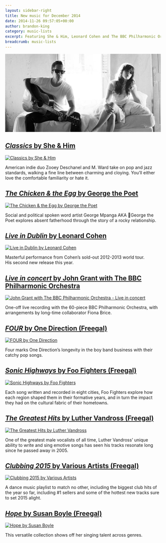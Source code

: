 ```yaml
---
layout: sidebar-right
title: New music for December 2014
date: 2014-11-26 09:57:05+00:00
author: brandon-king
category: music-lists
excerpt: Featuring She & Him, Leonard Cohen and The BBC Philharmonic Orchestra.
breadcrumb: music-lists
---
```

![She & Him](/images/featured/featured-she-and-him.jpg)

## [<cite>Classics</cite> by She & Him](http://suffolk.spydus.co.uk/cgi-bin/spydus.exe/ENQ/OPAC/BIBENQ/3502131?QRY=CTIBIB%3C%20IRN(12527953)&QRYTEXT=Classics%20%5Bsound%20recording%5D)

[![Classics by She & Him](http://suffolklibraries.co.uk/wp-content/uploads/2014/11/shehimclassics.jpg)](http://suffolk.spydus.co.uk/cgi-bin/spydus.exe/ENQ/OPAC/BIBENQ/3502131?QRY=CTIBIB%3C%20IRN(12527953)&QRYTEXT=Classics%20%5Bsound%20recording%5D)

American indie duo Zooey Deschanel and M. Ward take on pop and jazz standards, walking a fine line between charming and cloying. You&#8217;ll either love the comfortable familiarity or hate it.

## [<cite>The Chicken & the Egg</cite> by George the Poet](http://suffolk.spydus.co.uk/cgi-bin/spydus.exe/ENQ/OPAC/BIBENQ/3505587?QRY=CTIBIB%3C%20IRN(46364738)&QRYTEXT=The%20chicken%20%26%20the%20egg%20%5Bsound%20recording%5D)

[![The Chicken & the Egg by George the Poet](http://suffolklibraries.co.uk/wp-content/uploads/2014/11/chickenegg.jpg)](http://suffolk.spydus.co.uk/cgi-bin/spydus.exe/ENQ/OPAC/BIBENQ/3505587?QRY=CTIBIB%3C%20IRN(46364738)&QRYTEXT=The%20chicken%20%26%20the%20egg%20%5Bsound%20recording%5D)

Social and political spoken word artist George Mpanga AKA George the Poet explores absent fatherhood through the story of a rocky relationship.

## [<cite>Live in Dublin</cite> by Leonard Cohen](http://suffolk.spydus.co.uk/cgi-bin/spydus.exe/ENQ/OPAC/BIBENQ/3509356?QRY=CTIBIB%3C%20IRN(22125540)&QRYTEXT=Live%20in%20Dublin%20%5Bsound%20recording%5D)

[![Live in Dublin by Leonard Cohen](http://suffolklibraries.co.uk/wp-content/uploads/2014/11/leonardcohendublin.jpg)](http://suffolk.spydus.co.uk/cgi-bin/spydus.exe/ENQ/OPAC/BIBENQ/3509356?QRY=CTIBIB%3C%20IRN(22125540)&QRYTEXT=Live%20in%20Dublin%20%5Bsound%20recording%5D)

Masterful performance from Cohen&#8217;s sold-out 2012-2013 world tour. His second new release this year.

## [<cite>Live in concert</cite> by John Grant with The BBC Philharmonic Orchestra](http://suffolk.spydus.co.uk/cgi-bin/spydus.exe/ENQ/OPAC/BIBENQ/3512466?QRY=CTIBIB%3C%20IRN(46364767)&QRYTEXT=John%20Grant%20with%20The%20BBC%20Philharmonic%20Orchestra%20-%20live%20in%20concert%20%5Bsound%20recording%5D)

[![John Grant with The BBC Philharmonic Orchestra - Live in concert](http://suffolklibraries.co.uk/wp-content/uploads/2014/11/johngrant.jpg)](http://suffolk.spydus.co.uk/cgi-bin/spydus.exe/ENQ/OPAC/BIBENQ/3512466?QRY=CTIBIB%3C%20IRN(46364767)&QRYTEXT=John%20Grant%20with%20The%20BBC%20Philharmonic%20Orchestra%20-%20live%20in%20concert%20%5Bsound%20recording%5D)

One-off live recording with the 60-piece BBC Philharmonic Orchestra, with arrangements by long-time collaborator Fiona Brice.

## [<cite>FOUR</cite> by One Direction (Freegal)](http://suffolklibraries.freegalmusic.com/artists/view/T25lIERpcmVjdGlvbg==/29142801/c29ueQ)

[![FOUR by One Direction](http://suffolklibraries.co.uk/wp-content/uploads/2014/11/onedirection4.jpg)](http://suffolklibraries.freegalmusic.com/artists/view/T25lIERpcmVjdGlvbg==/29142801/c29ueQ)

Four marks One Direction&#8217;s longevity in the boy band business with their catchy pop songs.

## [<cite>Sonic Highways</cite> by Foo Fighters (Freegal)](http://suffolklibraries.freegalmusic.com/artists/view/Rm9vIEZpZ2h0ZXJz/29331614/c29ueQ)

[![Sonic Highways by Foo Fighters](http://suffolklibraries.co.uk/wp-content/uploads/2014/10/sonichighways.jpg)](http://suffolklibraries.freegalmusic.com/artists/view/Rm9vIEZpZ2h0ZXJz/29331614/c29ueQ)

Each song written and recorded in eight cities, Foo Fighters explore how each region shaped them in their formative years, and in turn the impact they had on the cultural fabric of their hometowns.

## [<cite>The Greatest Hits</cite> by Luther Vandross (Freegal)](http://suffolklibraries.freegalmusic.com/artists/view/THV0aGVyIFZhbmRyb3Nz/29740958/c29ueQ)

[![The Greatest Hits by Luther Vandross](http://suffolklibraries.co.uk/wp-content/uploads/2014/11/luthervandross.jpg)](http://suffolklibraries.freegalmusic.com/artists/view/THV0aGVyIFZhbmRyb3Nz/29740958/c29ueQ)

One of the greatest male vocalists of all time, Luther Vandross’ unique ability to write and sing emotive songs has seen his tracks resonate long since he passed away in 2005.

## [<cite>Clubbing 2015</cite> by Various Artists (Freegal)](http://suffolklibraries.freegalmusic.com/artists/view/VmFyaW91cw==/29955397/c29ueQ)

[![Clubbing 2015 by Various Artists](http://suffolklibraries.co.uk/wp-content/uploads/2014/11/clubbing2015.jpg)](http://suffolklibraries.freegalmusic.com/artists/view/VmFyaW91cw==/29955397/c29ueQ)

A dance music playlist to match no other, including the biggest club hits of the year so far, including #1 sellers and some of the hottest new tracks sure to set 2015 alight.

## [<cite>Hope</cite> by Susan Boyle (Freegal)](http://suffolklibraries.freegalmusic.com/artists/view/U3VzYW4gQm95bGU=/29507778/c29ueQ)

[![Hope by Susan Boyle](http://suffolklibraries.co.uk/wp-content/uploads/2014/11/susanboylehope.jpg)](http://suffolklibraries.freegalmusic.com/artists/view/U3VzYW4gQm95bGU=/29507778/c29ueQ)

This versatile collection shows off her singing talent across genres.
